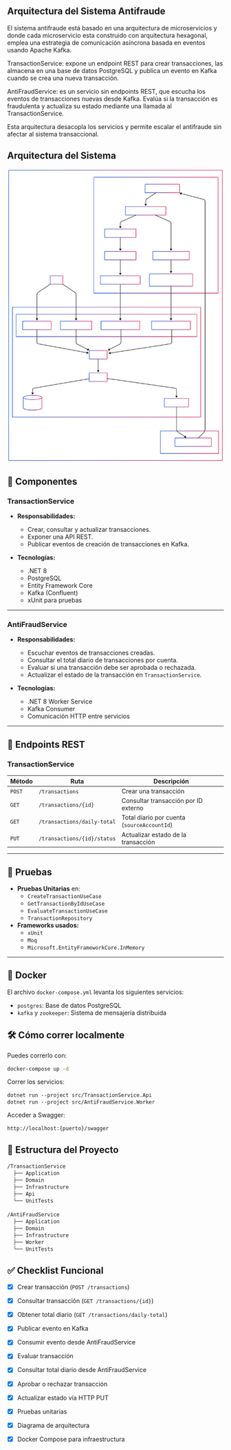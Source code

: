 ## Arquitectura del Sistema Antifraude

El sistema antifraude está basado en una arquitectura de microservicios y donde cada microservicio esta construido con arquitectura hexagonal, emplea una estrategia de comunicación asíncrona basada en eventos usando Apache Kafka.

TransactionService: expone un endpoint REST para crear transacciones, las almacena en una base de datos PostgreSQL y publica un evento en Kafka cuando se crea una nueva transacción.

AntiFraudService: es un servicio sin endpoints REST, que escucha los eventos de transacciones nuevas desde Kafka. Evalúa si la transacción es fraudulenta y actualiza su estado mediante una llamada al TransactionService.

Esta arquitectura desacopla los servicios y permite escalar el antifraude sin afectar al sistema transaccional.


## Arquitectura del Sistema

![Arquitectura del Sistema](docs/Architecture.svg)


## 🧩 Componentes

### TransactionService

- **Responsabilidades:**
  - Crear, consultar y actualizar transacciones.
  - Exponer una API REST.
  - Publicar eventos de creación de transacciones en Kafka.

- **Tecnologías:**
  - .NET 8
  - PostgreSQL
  - Entity Framework Core
  - Kafka (Confluent)
  - xUnit para pruebas

---

### AntiFraudService

- **Responsabilidades:**
  - Escuchar eventos de transacciones creadas.
  - Consultar el total diario de transacciones por cuenta.
  - Evaluar si una transacción debe ser aprobada o rechazada.
  - Actualizar el estado de la transacción en `TransactionService`.

- **Tecnologías:**
  - .NET 8 Worker Service
  - Kafka Consumer
  - Comunicación HTTP entre servicios

---

## 🚀 Endpoints REST

### TransactionService

| Método | Ruta                             | Descripción                                   |
|--------|----------------------------------|-----------------------------------------------|
| `POST` | `/transactions`                 | Crear una transacción                         |
| `GET`  | `/transactions/{id}`            | Consultar transacción por ID externo          |
| `GET`  | `/transactions/daily-total`     | Total diario por cuenta (`sourceAccountId`)   |
| `PUT`  | `/transactions/{id}/status`     | Actualizar estado de la transacción           |

---

## 🧪 Pruebas

- **Pruebas Unitarias** en:
  - `CreateTransactionUseCase`
  - `GetTransactionByIdUseCase`
  - `EvaluateTransactionUseCase`
  - `TransactionRepository`
- **Frameworks usados:**
  - `xUnit`
  - `Moq`
  - `Microsoft.EntityFrameworkCore.InMemory`

---

## 🐳 Docker

El archivo `docker-compose.yml` levanta los siguientes servicios:

- `postgres`: Base de datos PostgreSQL
- `kafka` y `zookeeper`: Sistema de mensajería distribuida

## 🛠️ Cómo correr localmente
Puedes correrlo con:

```bash
docker-compose up -d
```


Correr los servicios:
```
dotnet run --project src/TransactionService.Api
dotnet run --project src/AntiFraudService.Worker
```

Acceder a Swagger:
```
http://localhost:{puerto}/swagger
```

## 📂 Estructura del Proyecto
```
/TransactionService
  ├── Application
  ├── Domain
  ├── Infrastructure
  ├── Api
  └── UnitTests

/AntiFraudService
  ├── Application
  ├── Domain
  ├── Infrastructure
  ├── Worker
  └── UnitTests
```


## ✅ Checklist Funcional

- [x] Crear transacción (`POST /transactions`)
- [x] Consultar transacción (`GET /transactions/{id}`)
- [x] Obtener total diario (`GET /transactions/daily-total`)
- [x] Publicar evento en Kafka
- [x] Consumir evento desde AntiFraudService
- [x] Evaluar transacción
- [x] Consultar total diario desde AntiFraudService
- [x] Aprobar o rechazar transacción
- [x] Actualizar estado vía HTTP PUT
- [x] Pruebas unitarias
- [x] Diagrama de arquitectura
- [x] Docker Compose para infraestructura

